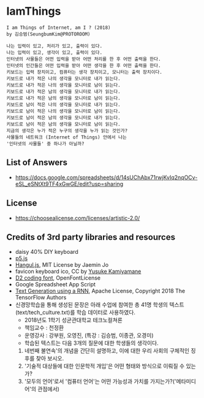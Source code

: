 # IamThings
```
I am Things of Internet, am I ? (2018)
by 김승범(SeungbumKim@PROTOROOM)

나는 입력이 있고, 처리가 있고, 출력이 있다.
나는 입력이 있고, 생각이 있고, 출력이 있다.
인터넷의 사물들은 어떤 입력을 받아 어떤 처리를 한 후 어떤 출력을 한다.
인터넷의 인간들은 어떤 입력을 받아 어떤 생각을 한 후 어떤 출력을 한다.
키보드는 입력 장치이고, 컴퓨터는 생각 장치이고, 모니터는 출력 장치이다.
키보드로 내가 적은 나의 생각을 모니터로 내가 읽는다.
키보드로 내가 적은 나의 생각을 모니터로 남이 읽는다.
키보드로 내가 적은 남의 생각을 모니터로 내가 읽는다.
키보드로 내가 적은 남의 생각을 모니터로 남이 읽는다.
키보드로 남이 적은 나의 생각을 모니터로 내가 읽는다.
키보드로 남이 적은 나의 생각을 모니터로 남이 읽는다.
키보드로 남이 적은 남의 생각을 모니터로 내가 읽는다.
키보드로 남이 적은 남의 생각을 모니터로 남이 읽는다.
지금의 생각은 누가 적은 누구의 생각을 누가 읽는 것인가?
사물들의 네트워크 (Internet of Things) 안에서 나는
'인터넷의 사물들' 중 하나가 아닐까?
```

## List of Answers
 * https://docs.google.com/spreadsheets/d/14sUChAbx71rwjKvIq2nqOCv-eSL_eSNtXt9TF4xGwGE/edit?usp=sharing


## License
 * https://choosealicense.com/licenses/artistic-2.0/


## Credits of 3rd party libraries and resources
 * daisy 40% DIY keyboard
 * [p5.js](https://p5js.org)
 * [Hangul.js](https://github.com/e-/Hangul.js), MIT License by Jaemin Jo
 * favicon keyboard ico, CC by [Yusuke Kamiyamane](http://p.yusukekamiyamane.com/)
 * [D2 coding font](https://github.com/naver/d2codingfont), OpenFontLicense
 * Google Spreadsheet App Script
 * [Text Generation using a RNN](https://colab.research.google.com/github/tensorflow/tensorflow/blob/master/tensorflow/contrib/eager/python/examples/generative_examples/text_generation.ipynb), Apache License, Copyright 2018 The TensorFlow Authors
 * 신경망학습을 통해 생성된 문장은 아래 수업에 참여한 총 41명 학생의 텍스트(text/tech_culture.txt)를 학습 데이터로 사용하였다.
   * 2018년도 1학기 성균관대학교 테크노컬쳐론
   * 책임교수 : 천정환
   * 운영강사 : 강부원, 오영진, (특강 : 김승범, 이종관, 오경미)
   * 학습된 텍스트는 다음 3개의 질문에 대한 학생들의 생각이다.
    1. 네번째 불연속'의 개념을 간단히 설명하고, 이에 대한 우리 사회의 구체적인 징후를 찾아 보시오.
    1. '기술적 대상들에 대한 인문학적 개입'은 어떤 형태와 방식으로 이뤄질 수 있는가?
    1. '모두의 언어'로서 '컴퓨터 언어'는 어떤 가능성과 가치를 가지는가?('메타미디어'의 관점에서)﻿
